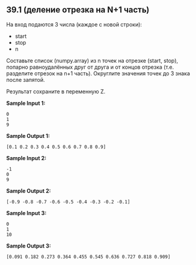 ## 39.1 (деление отрезка на N+1 часть)

На вход подаются 3 числа (каждое с новой строки):

-   start
-   stop
-   n

Составьте список (numpy.array) из n точек на отрезке (start, stop), попарно равноудалённых друг от друга и от концов отрезка (т.е. разделите отрезок на n+1 часть). Округлите значения точек до 3 знака после запятой.

Результат сохраните в переменную Z.

**Sample Input 1:**

```commandline
0
1
9
```

**Sample Output 1:**

```commandline
[0.1 0.2 0.3 0.4 0.5 0.6 0.7 0.8 0.9]
```

**Sample Input 2:**

```commandline
-1
0
9
```

**Sample Output 2:**

```commandline
[-0.9 -0.8 -0.7 -0.6 -0.5 -0.4 -0.3 -0.2 -0.1]
```

**Sample Input 3:**

```commandline
0
1
10
```

**Sample Output 3:**

```commandline
[0.091 0.182 0.273 0.364 0.455 0.545 0.636 0.727 0.818 0.909]
```
